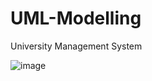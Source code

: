 # UML-Modelling
University Management System

![image](https://user-images.githubusercontent.com/75747012/151020834-991f8af1-29fa-44af-adba-c9ab6a1e0d36.png)
